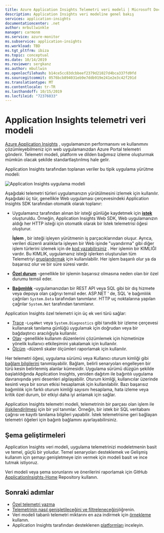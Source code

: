 ```yaml
---
title: Azure Application Insights Telemetri veri modeli | Microsoft Docs
description: Application Insights veri modeline genel bakış
services: application-insights
documentationcenter: .net
author: mrbullwinkle
manager: carmonm
ms.service: azure-monitor
ms.subservice: application-insights
ms.workload: TBD
ms.tgt_pltfrm: ibiza
ms.topic: conceptual
ms.date: 10/14/2019
ms.reviewer: sergkanz
ms.author: mbullwin
ms.openlocfilehash: b14ce5cc83dcbbeef2379d21027d4bca337fd9fd
ms.sourcegitcommit: 0576bcb894031eb9e7ddb919e241e2e3c42f291d
ms.translationtype: MT
ms.contentlocale: tr-TR
ms.lasthandoff: 10/15/2019
ms.locfileid: "72376033"
---
```

# <a name="application-insights-telemetry-data-model"></a>Application Insights telemetri veri modeli

[Azure Application Insights](../../azure-monitor/app/app-insights-overview.md) , uygulamanızın performansını ve kullanımını çözümleyebilmeniz için web uygulamanızdan Azure Portal telemetri gönderir. Telemetri modeli, platform ve dilden bağımsız izleme oluşturmak mümkün olacak şekilde standartlaştırılmış hale gelir. 

Application Insights tarafından toplanan veriler bu tipik uygulama yürütme modeli:

![Application Insights uygulama modeli](./media/data-model/application-insights-data-model.png)

Aşağıdaki telemetri türleri uygulamanızın yürütülmesini izlemek için kullanılır. Aşağıdaki üç tür, genellikle Web uygulaması çerçevesindeki Application Insights SDK tarafından otomatik olarak toplanır:

* Uygulamanız tarafından alınan bir isteği günlüğe kaydetmek için [**istek**](data-model-request-telemetry.md) oluşturuldu. Örneğin, Application Insights Web SDK, Web uygulamanızın aldığı her HTTP isteği için otomatik olarak bir Istek telemetrisi öğesi oluşturur. 

    **İşlem** , bir isteği işleyen yürütmenin iş parçacıklarından oluşur. Ayrıca, verileri düzenli aralıklarla işleyen bir Web işinde "uyandırma" gibi diğer işlem türlerini izlemek için de [kod yazabilirsiniz](../../azure-monitor/app/api-custom-events-metrics.md#trackrequest) .  Her işlemin bir KIMLIĞI vardır. Bu KIMLIK, uygulamanız isteği işlerken oluşturulan tüm Telemetriyi [gruplandırmak](../../azure-monitor/app/correlation.md) için kullanılabilir. Her işlem başarılı olur ya da başarısız olur ve bir süre süresi vardır.
* [**Özel durum**](data-model-exception-telemetry.md) -genellikle bir işlemin başarısız olmasına neden olan bir özel durumu temsil eder.
* [**Bağımlılık**](data-model-dependency-telemetry.md) -uygulamanızdan bir REST API veya SQL gibi bir dış hizmete veya depoya olan çağrıyı temsil eder. ASP.NET ' de, SQL 'e bağımlılık çağrıları `System.Data` tarafından tanımlanır. HTTP uç noktalarına yapılan çağrılar `System.Net` tarafından tanımlanır. 

Application Insights özel telemetri için üç ek veri türü sağlar:

* [Trace](data-model-trace-telemetry.md) -`Log4Net` veya `System.Diagnostics` gibi tanıdık bir izleme çerçevesi kullanarak tanılama günlüğü uygulamak için doğrudan veya bir bağdaştırıcı aracılığıyla kullanılır.
* [Olay](data-model-event-telemetry.md) -genellikle kullanım düzenlerini çözümlemek için hizmetinize yönelik kullanıcı etkileşimini yakalamak için kullanılır.
* [Ölçüm](data-model-metric-telemetry.md) -düzenli skaler ölçümleri raporlamak için kullanılır.

Her telemetri öğesi, uygulama sürümü veya Kullanıcı oturum kimliği gibi [bağlam bilgilerini](data-model-context.md) tanımlayabilir. Bağlam, belirli senaryoları engelleyen bir türü kesin belirlenmiş alanlar kümesidir. Uygulama sürümü düzgün şekilde başlatıldığında Application Insights, yeniden dağıtım ile bağıntılı uygulama davranışında yeni desenleri algılayabilir. Oturum kimliği, kullanıcılar üzerinde kesinti veya bir sorun etkisi hesaplamak için kullanılabilir. Bazı başarısız bağımlılık için farklı oturum kimliği sayısını hesaplama, hata izleme veya kritik özel durum, bir etkiyi daha iyi anlamak için sağlar.

Application Insights telemetri modeli, telemetrinin bir parçası olan işlem ile [ilişkilendirilmesi](../../azure-monitor/app/correlation.md) için bir yol tanımlar. Örneğin, bir istek bir SQL veritabanı çağrısı ve kayıtlı tanılama bilgileri yapabilir. İstek telemetrisine geri bağlayan telemetri öğeleri için bağıntı bağlamını ayarlayabilirsiniz.

## <a name="schema-improvements"></a>Şema geliştirmeleri

Application Insights veri modeli, uygulama telemetrinizi modeletmenin basit ve temel, güçlü bir yoludur. Temel senaryoları desteklemek ve Gelişmiş kullanım için şemayı genişletmeye izin vermek için modeli basit ve ince tutmak istiyoruz.

Veri modeli veya şema sorunlarını ve önerilerini raporlamak için GitHub [ApplicationInsights-Home](https://github.com/Microsoft/ApplicationInsights-Home/issues) Repository kullanın.

## <a name="next-steps"></a>Sonraki adımlar

- [Özel telemetri yazma](../../azure-monitor/app/api-custom-events-metrics.md)
- [Telemetrinin nasıl genişletileceğini ve filtreleneceğini](../../azure-monitor/app/api-filtering-sampling.md)öğrenin.
- Veri modeli tabanlı telemetri miktarını en aza indirmek için [örnekleme](../../azure-monitor/app/sampling.md) kullanın.
- Application Insights tarafından desteklenen [platformları](../../azure-monitor/app/platforms.md) inceleyin.
